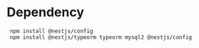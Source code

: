 # Dependency

```
 npm install @nestjs/config
 npm install @nestjs/typeorm typeorm mysql2 @nestjs/config

```